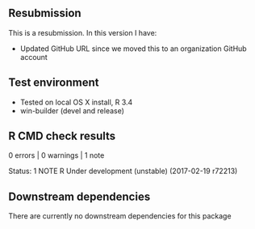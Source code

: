 ## Resubmission
This is a resubmission. In this version I have:

* Updated GitHub URL since we moved this to an organization GitHub account


## Test environment
* Tested on local OS X install, R 3.4
* win-builder (devel and release)


## R CMD check results
0 errors | 0 warnings | 1 note

Status: 1 NOTE
R Under development (unstable) (2017-02-19 r72213)

## Downstream dependencies
There are currently no downstream dependencies for this package
